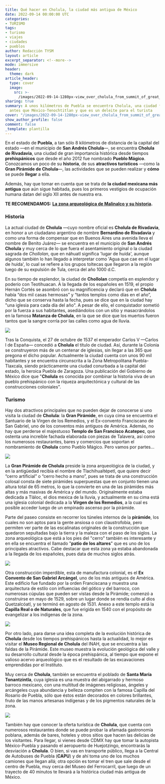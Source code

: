```yaml
---
title: Qué hacer en Cholula, la ciudad más antigua de México
date: 2022-09-14 00:00:00 UTC
categories:
- TURISMO
tags:
- turismo
- viajes
- ciudades
- pueblos
author: Redacción TYSM
layout: article
excerpt_separator: <!--more-->
mode: immersive
header:
  theme: dark
article_header:
  type: cover
  image:
    src: >-
      /images/2022-09-14-1280px-view_over_cholula_from_summit_of_great_pyramid_-_cholula_-_puebla_-_mexico_-14924947814.jpeg
sharing: true
summary: A unos kilómetros de Puebla se encuentra Cholula, una ciudad fundada incluso
  antes que México-Tenochtitlan y que es un deleite para el turista
cover: "/images/2022-09-14-1280px-view_over_cholula_from_summit_of_great_pyramid_-_cholula_-_puebla_-_mexico_-14924947814.jpeg"
show_author_profile: false
comment: false
_template: plantilla
---
```







En el estado de **Puebla**, a tan sólo 8 kilómetros de distancia de la capital del estado —en el municipio de **San Andrés Cholula**—, se encuentra **Cholula de Rivadavia**, una ciudad de gran importancia histórica desde tiempos **prehispánicos** que desde el año 2012 fue nombrado **Pueblo Mágico**. Conozcamos un poco de su **historia**, de sus **atractivos turísticos** —como la **Gran Pirámide de Cholula**—, las actividades que se pueden realizar y **cómo** se puede **llegar** a ella.

Además, hay que tomar en cuenta que se trata de **la ciudad mexicana más antigua** que aún sigue habitada, pues los primeros vestigios de ocupación humana datan del siglo XII antes de nuestra era.

**TE RECOMENDAMOS:** [**La zona arqueológica de Malinalco y su historia**](https://blog.tonoysumariachi.com/turismo/2022/04/20/la-zona-arqueologica-de-malinalco-y-su-historia.html)**.**

### Historia

La actual ciudad de **Cholula** —cuyo nombre oficial es **Cholula de Rivadavia**, en honor a un ciudadano argentino de nombre **Bernardino de Rivadavia** y como una forma de compensar que en Buenos Aires una avenida lleva el nombre de Benito Juárez— se encuentra en el municipio de **San Andrés Cholula** y muy cerca de lo que fuera el asentamiento original o la ciudad sagrada de _Chollolan_, que en náhuatl significa 'lugar de huída', aunque algunos también lo han llegado a interpretar como 'Agua que cae en el lugar de huida', lo cual se refiere a los grupos toltecas que llegaron a la región luego de su expulsión de Tula, cerca del año 1000 d.C.

En su tiempo de esplendor, la ciudad de **Chollolan** competía en esplendor y poderío con Teotihuacan. A la llegada de los españoles en 1519, el propio Hernán Cortés se asombró con su magnificencia y declaró que en **Cholula** había “dos mil casas hermosas” y “tantos templos como días en el año”, dicho que se conserva hasta la fecha, pues se dice que en la ciudad hay "una iglesia para cada día del año". A pesar de ello, el conquistador sometió por la fuerza a sus habitantes, asediándolos con un sitio y masacrándolos en la famosa **Matanza de Cholula**, en la que se dice que los muertos fueron tantos que la sangre corría por las calles como agua de lluvia.

![](https://upload.wikimedia.org/wikipedia/commons/9/99/Matanza_de_Cholula_por_conquistadores_espa%C3%B1oles_Lienzo_de_Tlaxcala.jpg)

Tras la Conquista, el 27 de octubre de 1537 el emperador Carlos V —Carlos I de España— concedió a **Cholula** el título de ciudad. Así, durante la Colonia se construyeron más de un centenar de iglesias, sin llegar a las 365 que pregona el dicho popular. Actualmente la ciudad cuenta con unos 90 mil habitantes y se encuentra circunscrita a la Zona Metropolitana Puebla-Tlaxcala, siendo prácticamente una ciudad conurbada a la capital del estado, la heroica Puebla de Zaragoza. Una publicación del Gobierno de México dice que "**Cholula** es conocida por combinar la historia viva de un pueblo prehispánico con la riqueza arquitectónica y cultural de las construcciones coloniales".

### Turismo

Hay dos atractivos principales que no pueden dejar de conocerse si uno visita la ciudad de **Cholula**: la **Gran Pirámide**, en cuya cima se encuentra el Santuario de la Virgen de los Remedios, y el Ex-convento Franciscano de San Gabriel, uno de los conventos más antiguos de América. Además, no hay que perderse el majestuoso **Templo de San Francisco Acatepec**, que ostenta una increíble fachada elaborada con piezas de Talavera, así como los numerosos restaurantes, bares y comercios que soportan el nombramiento de **Cholula** como Pueblo Mágico. Pero vamos por partes…

![](https://upload.wikimedia.org/wikipedia/commons/thumb/a/a7/Gran_Pir%C3%A1mide_de_Cholula%2C_Puebla%2C_M%C3%A9xico%2C_2013-10-12%2C_DD_04.JPG/1024px-Gran_Pir%C3%A1mide_de_Cholula%2C_Puebla%2C_M%C3%A9xico%2C_2013-10-12%2C_DD_04.JPG)

La **Gran Pirámide de Cholula** preside la zona arqueológica de la ciudad, y en la antigüedad recibía el nombre de Tlachihualtépetl, que quiere decir “cerro artificial” o “cerro hecho a mano”, pues se trata de una construcción colosal consta de siete pirámides superpuestas que en conjunto tienen una altura total de 65 metros, lo que la convierte en una de las pirámides más altas y más masivas de América y del mundo. Originalmente estaba dedicada a Tláloc, el dios mexica de la lluvia, y actualmente en su cima está una iglesia colonial dedicada a la **Virgen de los Remedios**, a la cual es posible acceder luego de un empinado ascenso por la pirámide.

Parte del paseo consiste en recorrer los túneles internos de la **pirámide**, los cuales no son aptos para la gente ansiosa o con claustrofobia, pero permiten ver parte de las escalinatas originales de la construcción que quedaron sepultadas bajo la tierra y la maleza con el paso de los siglos. La zona arqueológica que está a los pies del "cerro" también es interesante y en ella se encuentra el llamado "**patio de los altares**" que es uno de los principales atractivos. Cabe destacar que esta zona ya estaba abandonada a la llegada de los españoles, pues data de muchos siglos atrás.

![](https://upload.wikimedia.org/wikipedia/commons/thumb/4/4a/Ex-Convento_de_San_Gabriel_-_Cholula_-_Mexico_%2825129760488%29.jpg/1024px-Ex-Convento_de_San_Gabriel_-_Cholula_-_Mexico_%2825129760488%29.jpg)

Otra construcción imperdible, esta de manufactura colonial, es el **Ex Convento de San Gabriel Arcángel**, uno de los más antiguos de América. Este edificio fue fundado por la orden Franciscana y muestra una arquitectura de estilo con influencias del gótico y del barroco, con numerosas cúpulas que pueden ser vistas desde la Pirámide; comenzó a construirse en mayo de 1529, sobre un lugar donde se rendía culto al dios Quetzalcóatl, y se terminó en agosto de 1531. Anexo a este templo está la **Capilla Real o de Naturales**, que fue erigida en 1540 con el propósito de evangelizar a los indígenas de la zona.

![](https://upload.wikimedia.org/wikipedia/commons/thumb/3/33/2CenterfromNorthLeftCapillaReal.JPG/1024px-2CenterfromNorthLeftCapillaReal.JPG)

Por otro lado, para darse una idea completa de la evolución histórica de **Cholula** desde los tiempos prehispánicos hasta la actualidad, lo mejor es visitar el **Museo Regional de Cholula** del INAH, que se encuentra a las faldas de la Pirámide. Este museo muestra la evolución geológica del valle y su desarrollo cultural desde la época prehispánica, al tiempo que expone el valioso acervo arqueológico que es el resultado de las excavaciones emprendidas por el Instituto.

Muy cerca de **Cholula**, también se encuentra el poblado de **Santa María Tonantzintla**, cuya iglesia es una muestra del abigarrado y hermoso barroco mexicano, con una multitud de imágenes religiosas, ángeles y arcángeles cuya abundancia y belleza compiten con la famosa Capilla del Rosario de Puebla, sólo que éstos están decorados en colores brillantes, fruto de las manos artesanas indígenas y de los pigmentos naturales de la zona.

![](https://upload.wikimedia.org/wikipedia/commons/e/ed/Santa_Mar%C3%ADa_Tonantzintla%2C_altar_principal._00416.jpg)

También hay que conocer la oferta turística de **Cholula**, que cuenta con numerosos restaurantes donde se puede probar la afamada gastronomía poblana, además de bares, hoteles y otros sitios que hacen las delicias de los visitantes. Para llegar, si vienes desde CDMX hay que tomar la autopista México-Puebla y pasando el aeropuerto de Huejotzingo, encontrarás la desviación a **Cholula**. O bien, si vas en transporte público, llega a la Central de Autobuses de Puebla (**CAPU**) y de ahí toma uno de los muchos camiones que llegan allá; otra opción es tomar el tren que sale desde el centro de Puebla, muy cerca del Museo del Ferrocarril, que luego de un trayecto de 40 minutos te llevará a la histórica ciudad más antigua de México.
